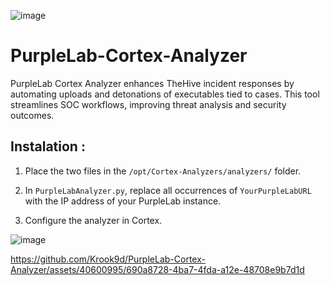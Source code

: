 ![image](https://github.com/Krook9d/PurpleLab-Cortex-Analyzer/assets/40600995/d51ef534-8483-442c-9e2c-7d02021b6939)


# PurpleLab-Cortex-Analyzer
PurpleLab Cortex Analyzer enhances TheHive incident responses by automating uploads and detonations of executables tied to cases. This tool streamlines SOC workflows, improving threat analysis and security outcomes.


## Instalation : 

1. Place the two files in the `/opt/Cortex-Analyzers/analyzers/` folder.
   
2. In `PurpleLabAnalyzer.py`, replace all occurrences of `YourPurpleLabURL` with the IP address of your PurpleLab instance.
   
3. Configure the analyzer in Cortex.

![image](https://github.com/Krook9d/PurpleLab-Cortex-Analyzer/assets/40600995/e187317e-8821-467a-8957-bf7093f877af)

https://github.com/Krook9d/PurpleLab-Cortex-Analyzer/assets/40600995/690a8728-4ba7-4fda-a12e-48708e9b7d1d





